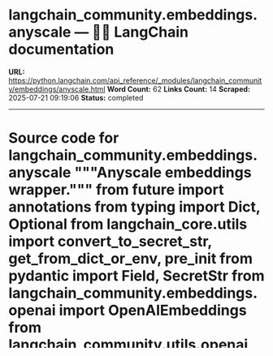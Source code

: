 # langchain_community.embeddings.anyscale — 🦜🔗 LangChain  documentation

**URL:** https://python.langchain.com/api_reference/_modules/langchain_community/embeddings/anyscale.html
**Word Count:** 62
**Links Count:** 14
**Scraped:** 2025-07-21 09:19:06
**Status:** completed

---

# Source code for langchain\_community.embeddings.anyscale               """Anyscale embeddings wrapper."""          from __future__ import annotations          from typing import Dict, Optional          from langchain_core.utils import convert_to_secret_str, get_from_dict_or_env, pre_init     from pydantic import Field, SecretStr          from langchain_community.embeddings.openai import OpenAIEmbeddings     from langchain_community.utils.openai import is_openai_v1          DEFAULT_API_BASE = "https://api.endpoints.anyscale.com/v1"     DEFAULT_MODEL = "thenlper/gte-large"                              [[docs]](https://python.langchain.com/api_reference/community/embeddings/langchain_community.embeddings.anyscale.AnyscaleEmbeddings.html#langchain_community.embeddings.anyscale.AnyscaleEmbeddings)     class AnyscaleEmbeddings(OpenAIEmbeddings):         """`Anyscale` Embeddings API."""              anyscale_api_key: Optional[SecretStr] = Field(default=None)         """AnyScale Endpoints API keys."""         model: str = Field(default=DEFAULT_MODEL)         """Model name to use."""         anyscale_api_base: str = Field(default=DEFAULT_API_BASE)         """Base URL path for API requests."""         tiktoken_enabled: bool = False         """Set this to False for non-OpenAI implementations of the embeddings API"""         embedding_ctx_length: int = 500         """The maximum number of tokens to embed at once."""              @property         def lc_secrets(self) -> Dict[str, str]:             return {                 "anyscale_api_key": "ANYSCALE_API_KEY",             }                         [[docs]](https://python.langchain.com/api_reference/community/embeddings/langchain_community.embeddings.anyscale.AnyscaleEmbeddings.html#langchain_community.embeddings.anyscale.AnyscaleEmbeddings.validate_environment)         @pre_init         def validate_environment(cls, values: dict) -> dict:             """Validate that api key and python package exists in environment."""             values["anyscale_api_key"] = convert_to_secret_str(                 get_from_dict_or_env(                     values,                     "anyscale_api_key",                     "ANYSCALE_API_KEY",                 )             )             values["anyscale_api_base"] = get_from_dict_or_env(                 values,                 "anyscale_api_base",                 "ANYSCALE_API_BASE",                 default=DEFAULT_API_BASE,             )             try:                 import openai                  except ImportError:                 raise ImportError(                     "Could not import openai python package. "                     "Please install it with `pip install openai`."                 )             if is_openai_v1():                 # For backwards compatibility.                 client_params = {                     "api_key": values["anyscale_api_key"].get_secret_value(),                     "base_url": values["anyscale_api_base"],                 }                 values["client"] = openai.OpenAI(**client_params).embeddings             else:                 values["openai_api_base"] = values["anyscale_api_base"]                 values["openai_api_key"] = values["anyscale_api_key"].get_secret_value()                 values["client"] = openai.Embedding             return values                             @property         def _llm_type(self) -> str:             return "anyscale-embedding"